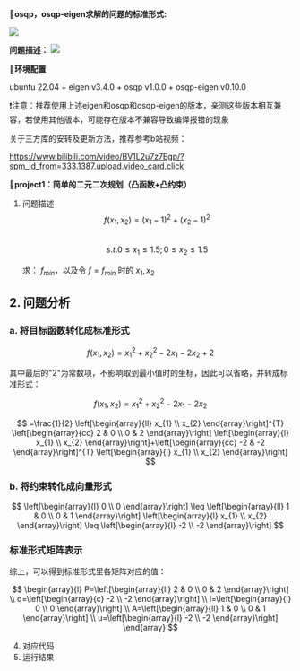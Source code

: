📏**osqp，osqp-eigen求解的问题的标准形式:**

  ![](https://secure2.wostatic.cn/static/b4fGT9bVXC458VAi1PftHk/image.png?auth_key=1756186845-i7aQKkUN3YGZgTAi4Yf3Hr-0-5cdf349f4d7a5ebf0e30cbb7ee67a8e1)

  **问题描述：**
![](https://secure2.wostatic.cn/static/fjWiUndYqLu5G49ZuP8BEc/c6a18c5ddbcd609ddd9172345a55a6a7.jpg?auth_key=1756187240-45x1QC45BBsozpY4PLxQ5T-0-ebf6b4d5f493160db71955972cdb0dc5)

🔧**环境配置**

  ubuntu 22.04 + eigen v3.4.0 + osqp v1.0.0 + osqp-eigen v0.10.0

  ❗注意：推荐使用上述eigen和osqp和osqp-eigen的版本，亲测这些版本相互兼容，若使用其他版本，可能存在版本不兼容导致编译报错的现象

  关于三方库的安转及更新方法，推荐参考b站视频：

  https://www.bilibili.com/video/BV1L2u7z7Egp/?spm_id_from=333.1387.upload.video_card.click

📌**project1：简单的二元二次规划（凸函数+凸约束）**
  1. 问题描述\
     $$f(x_1,x_2) = (x_1 - 1)^2 + (x_2-1)^2 $$\
     $$s.t. 0\leq x_1\leq1.5;0\leq x_2\leq1.5$$


     求： $f_{min}$，以及令 $f=f_{min}$ 时的 $x_1,x_2$

## 2. 问题分析

### a. 将目标函数转化成标准形式

$$ f\left(x_{1}, x_{2}\right)=x_{1}^{2}+x_{2}^{2}-2 x_{1}-2 x_{2}+2 $$

其中最后的"2"为常数项，不影响取到最小值时的坐标，因此可以省略，并转成标准形式：

$$ f\left(x_{1}, x_{2}\right)=x_{1}^{2}+x_{2}^{2}-2 x_{1}-2 x_{2} $$

$$ =\frac{1}{2} \left[\begin{array}{ll}
x_{1} \\
x_{2}
\end{array}\right]^{T} \left[\begin{array}{cc}
2 & 0 \\
0 & 2
\end{array}\right] \left[\begin{array}{l}
x_{1} \\
x_{2}
\end{array}\right]+\left[\begin{array}{cc}
-2 & -2
\end{array}\right]^{T} \left[\begin{array}{l}
x_{1} \\
x_{2}
\end{array}\right] $$

### b. 将约束转化成向量形式

$$ \left[\begin{array}{l}
0 \\
0
\end{array}\right] \leq \left[\begin{array}{ll}
1 & 0 \\
0 & 1
\end{array}\right] \left[\begin{array}{l}
x_{1} \\
x_{2}
\end{array}\right] \leq \left[\begin{array}{l}
-2 \\
-2
\end{array}\right] $$

### 标准形式矩阵表示

综上，可以得到标准形式里各矩阵对应的值：

$$
\begin{array}{l}
P=\left[\begin{array}{ll}
2 & 0 \\
0 & 2
\end{array}\right] \\
q=\left[\begin{array}{c}
-2 \\
-2
\end{array}\right] \\
l=\left[\begin{array}{l}
0 \\
0
\end{array}\right] \\
A=\left[\begin{array}{ll}
1 & 0 \\
0 & 1
\end{array}\right] \\
u=\left[\begin{array}{l}
-2 \\
-2
\end{array}\right]
\end{array}
$$
         
  4. 对应代码
  5. 运行结果


